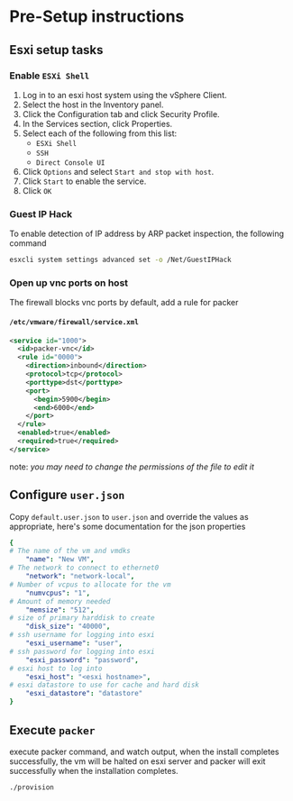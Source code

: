 # Pre-Setup instructions

## Esxi setup tasks

### Enable `ESXi Shell`

1. Log in to an esxi host system using the vSphere Client.
1. Select the host in the Inventory panel.
1. Click the Configuration tab and click Security Profile.
1. In the Services section, click Properties.
1. Select each of the following from this list:
    - `ESXi Shell`
    - `SSH`
    - `Direct Console UI`
1. Click `Options` and select `Start and stop with host`.
1. Click `Start` to enable the service.
1. Click `OK`

### Guest IP Hack

To enable detection of IP address by ARP packet inspection, the following command

``` sh
esxcli system settings advanced set -o /Net/GuestIPHack
```

### Open up vnc ports on host

The firewall blocks vnc ports by default, add a rule for packer

#### `/etc/vmware/firewall/service.xml`

``` xml
<service id="1000">
  <id>packer-vnc</id>
  <rule id="0000">
    <direction>inbound</direction>
    <protocol>tcp</protocol>
    <porttype>dst</porttype>
    <port>
      <begin>5900</begin>
      <end>6000</end>
    </port>
  </rule>
  <enabled>true</enabled>
  <required>true</required>
</service>
```

note: *you may need to change the permissions of the file to edit it*

## Configure `user.json`

Copy `default.user.json` to `user.json` and override the values as appropriate,
here's some documentation for the json properties

``` yaml
{
# The name of the vm and vmdks
    "name": "New VM",
# The network to connect to ethernet0
    "network": "network-local",
# Number of vcpus to allocate for the vm
    "numvcpus": "1",
# Amount of memory needed
    "memsize": "512",
# size of primary harddisk to create
    "disk_size": "40000",
# ssh username for logging into esxi
    "esxi_username": "user",
# ssh password for logging into esxi
    "esxi_password": "password",
# esxi host to log into
    "esxi_host": "<esxi hostname>",
# esxi datastore to use for cache and hard disk
    "esxi_datastore": "datastore"
}
```

## Execute `packer`

execute packer command, and watch output, when the install completes successfully,
the vm will be halted on esxi server and packer will exit successfully when the
installation completes.

``` sh
./provision
```
